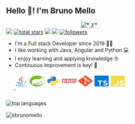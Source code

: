 
## Hello 👋! I'm Bruno Mello 
<img align="right" alt=" ͡° ͜ʖ ͡°" src="./monkey-developer.gif"  width="300px"/>
<div align="left">
<br><a href="https://www.instagram.com/brunomello.dev/" target="_blank"><img src="https://img.shields.io/badge/Instagram-E4405F?style=for-the-badge&logo=instagram&logoColor=white" target="_blank"></a> 
<a href="https://github.com/sbrunomello"><img alt="total stars" title="Total stars on GitHub" src="https://custom-icon-badges.herokuapp.com/badge/dynamic/json?logo=star&host=formatted-dynamic-badges.herokuapp.com&formatter=metric&style=for-the-badge&color=55960c&labelColor=488207&label=stars&query=%24.stars&url=https%3A%2F%2Fapi.github-star-counter.workers.dev%2Fuser%2Fsbrunomello"/></a>
<a href = "mailto: sbrunomello@gmail.com"><img src="https://img.shields.io/badge/-Gmail-%23333?style=for-the-badge&logo=gmail&logoColor=white" target="_blank"></a>
<a href="https://www.linkedin.com/in/sbrunomello/" target="_blank"><img src="https://img.shields.io/badge/-LinkedIn-%230077B5?style=for-the-badge&logo=linkedin&logoColor=white" target="_blank"></a> 
<a href="https://github.com/sbrunomello"><img alt="followers" title="Follow me on Github" src="https://custom-icon-badges.herokuapp.com/github/followers/sbrunomello?color=236ad3&labelColor=1155ba&style=for-the-badge&logo=person-add&label=Followers&logoColor=white"/></a><br>


-  I'm a Full stack Developer since 2019 👩‍💻 <br>
-  I like working with Java, Angular and Python 💻 <br>
-  I enjoy learning and applying knowledge 🤓 <br>
-  Continuous improvement is key! 🚀
</div>


<div style="display: inline_block; margin: 20px;">
  <img align="center" height="30" width="40" src="https://raw.githubusercontent.com/devicons/devicon/master/icons/java/java-original.svg">
  <img align="center" height="30" width="40" src="https://raw.githubusercontent.com/devicons/devicon/master/icons/spring/spring-original.svg">
  <img align="center" height="30" width="40" src="https://raw.githubusercontent.com/devicons/devicon/master/icons/python/python-original.svg">
  <img align="center" height="30" width="40" src="https://raw.githubusercontent.com/devicons/devicon/master/icons/npm/npm-original-wordmark.svg">
  <img align="center" height="30" width="40" src="https://raw.githubusercontent.com/devicons/devicon/master/icons/git/git-original.svg">
  <img align="center" height="30" width="40" src="https://raw.githubusercontent.com/devicons/devicon/master/icons/typescript/typescript-original.svg">
  <img align="center" height="30" width="40" src="https://raw.githubusercontent.com/devicons/devicon/master/icons/javascript/javascript-plain.svg"><br>
  -
</div>

<div align="left">
  
  
  ![top languages](https://github-readme-stats.vercel.app/api/top-langs/?username=sbrunomello&theme=dark)



  <p><img align="center" src="https://github-readme-streak-stats.herokuapp.com/?user=sbrunomello&theme=dark" alt="sbrunomello" /></p>
</div>
